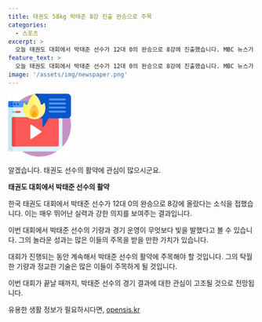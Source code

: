 ```yaml
---
title: 태권도 58kg 박태준 8강 진출 완승으로 주목
categories:
  - 스포츠
excerpt: >
  오늘 태권도 대회에서 박태준 선수가 12대 0의 완승으로 8강에 진출했습니다. MBC 뉴스가 24시간 여러분의 제보를 기다립니다. 전화 02-784-4000, 이메일 mbcjebo@mbc.co.kr, 카카오톡 @mbc제보
feature_text: >
  오늘 태권도 대회에서 박태준 선수가 12대 0의 완승으로 8강에 진출했습니다. MBC 뉴스가 24시간 여러분의 제보를 기다립니다. 전화 02-784-4000, 이메일 mbcjebo@mbc.co.kr, 카카오톡 @mbc제보
image: '/assets/img/newspaper.png'
---
```


<p><img src="/assets/img/news.png" alt="rentncar 속보" /></p>

<p>알겠습니다. 태권도 선수의 활약에 관심이 많으시군요.</p>

<p><strong>태권도 대회에서 박태준 선수의 활약</strong></p>

<p>한국 태권도 대회에서 박태준 선수가 12대 0의 완승으로 8강에 올랐다는 소식을 접했습니다. 이는 매우 뛰어난 실력과 강한 의지를 보여주는 결과입니다.</p>

<p>이번 대회에서 박태준 선수의 기량과 경기 운영이 무엇보다 빛을 발했다고 볼 수 있습니다. 그의 놀라운 성과는 많은 이들의 주목을 받을 만한 가치가 있습니다. </p>

<p>대회가 진행되는 동안 계속해서 박태준 선수의 활약에 주목해야 할 것입니다. 그의 탁월한 기량과 정교한 기술은 많은 이들이 주목하게 될 것입니다. </p>

<p>이번 대회가 끝날 때까지, 박태준 선수의 경기 결과에 대한 관심이 고조될 것으로 전망됩니다.</p>
유용한 생활 정보가 필요하시다면, <a href="https://opensis.kr" rel="dofollow">opensis.kr</a>



